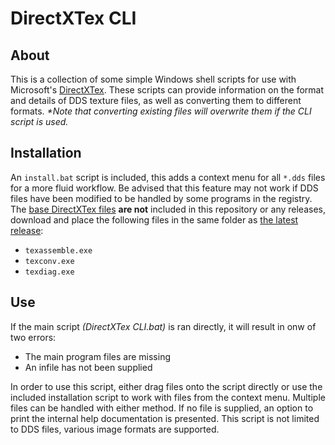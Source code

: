 # DirectXTex CLI

## About

This is a collection of some simple Windows shell scripts for use with Microsoft's [DirectXTex](https://github.com/microsoft/DirectXTex). These scripts can provide information on the format and details of DDS texture files, as well as converting them to different formats.
_*Note that converting existing files will overwrite them if the CLI script is used._

## Installation

An `install.bat` script is included, this adds a context menu for all `*.dds` files for a more fluid workflow. Be advised that this feature may not work if DDS files have been modified to be handled by some programs in the registry. The [base DirectXTex files](https://github.com/microsoft/DirectXTex/releases/latest) **are not** included in this repository or any releases, download and place the following files in the same folder as [the latest release](https://github.com/MrMendelli/DirectXTex-CLI/releases/latest):
- `texassemble.exe`
- `texconv.exe`
- `texdiag.exe`

## Use

If the main script _(DirectXTex CLI.bat)_ is ran directly, it will result in onw of two errors:
- The main program files are missing
- An infile has not been supplied

In order to use this script, either drag files onto the script directly or use the included installation script to work with files from the context menu. Multiple files can be handled with either method. If no file is supplied, an option to print the internal help documentation is presented. This script is not limited to DDS files, various image formats are supported. 
